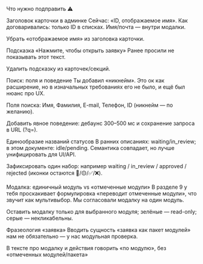 Что нужно подправить ⚠️

Заголовок карточки в админке
Сейчас: «ID, отображаемое имя».
Как договаривались: только ID в списках. Имя/почта — внутри модалки.

 Убрать «отображаемое имя» из заголовка карточки.

Подсказка «Нажмите, чтобы открыть заявку»
Ранее просили не показывать этот текст.

 Удалить подсказку из карточек/секций.

Поиск: поля и поведение
Ты добавил «никнейм». Это ок как расширение, но в изначальных требованиях его не было, и ещё был нюанс про UX.

 Поля поиска: Имя, Фамилия, E-mail, Телефон, ID (никнейм — по желанию).

 Добавить явное поведение: дебаунс 300–500 мс и сохранение запроса в URL (?q=).

Единообразие названий статусов
В ранних описаниях: waiting/in_review; в этом документе: idle/pending. Семантика совпадает, но лучше унифицировать для UI/API.

 Зафиксировать один набор: например waiting / in_review / approved / rejected (иконки остаются 🔵/🟡/✅/❌).

Модалка: единичный модуль vs «отмеченные модули»
В разделе 9 у тебя проскакивает формулировка «переводит отмеченные модули», что звучит как мультивыбор. Мы согласовали модалку на один модуль.

 Оставить модалку только для выбранного модуля; зелёные — read-only; серые — некликабельны.

Фразеология «заявка»
Вводить сущность «заявка как пакет модулей» нам не обязательно — у нас модульная проверка.

 В тексте про модалку и действия говорить «по модулю», без «отмеченных модулей/пакета»